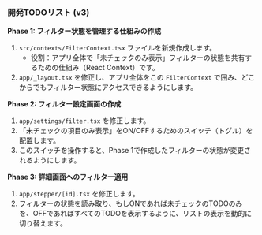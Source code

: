 ### **開発TODOリスト (v3)**

**Phase 1: フィルター状態を管理する仕組みの作成**
1.  `src/contexts/FilterContext.tsx` ファイルを新規作成します。
    *   役割：アプリ全体で「未チェックのみ表示」フィルターの状態を共有するための仕組み（React Context）です。
2.  `app/_layout.tsx` を修正し、アプリ全体をこの `FilterContext` で囲み、どこからでもフィルター状態にアクセスできるようにします。

**Phase 2: フィルター設定画面の作成**
1.  `app/settings/filter.tsx` を修正します。
2.  「未チェックの項目のみ表示」をON/OFFするためのスイッチ（トグル）を配置します。
3.  このスイッチを操作すると、Phase 1で作成したフィルターの状態が変更されるようにします。

**Phase 3: 詳細画面へのフィルター適用**
1.  `app/stepper/[id].tsx` を修正します。
2.  フィルターの状態を読み取り、もしONであれば未チェックのTODOのみを、OFFであればすべてのTODOを表示するように、リストの表示を動的に切り替えます。
